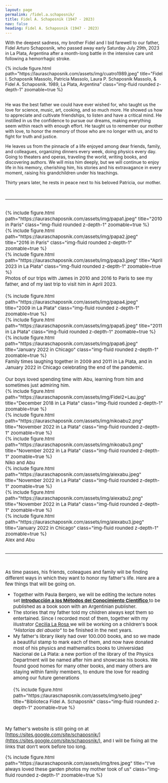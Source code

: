 ```yaml
---
layout: page
permalink: /fidel.a.schaposnik/
title: Fidel A. Schaposnik (1947 - 2023)
nav: false
heading: Fidel A. Schaposnik (1947 - 2023)
---
```

  
With the deepest sadness, my brother Fidel and I bid farewell to our father, Fidel Arturo Schaposnik, who passed away early Saturday July 29th, 2023 in La Plata, Argentina after a month-long battle in the intensive care unit following a hemorrhagic stroke.

<div class="row">
    <div class="col-sm mt-3 mt-md-0">
        {% include figure.html path="https://lauraschaposnik.com/assets/img/cuatro1989.jpeg" title="Fidel I. Schaposnik Massolo, Patricia Massolo, Laura P. Schaposnik Massolo, & Fidel A. Schaposnik. 1989, La Plata, Argentina" class="img-fluid rounded z-depth-1" zoomable=true %}
    </div>
</div>

<br>


He was the best father we could have ever wished for, who taught us the love for science, music, art, cooking, and so much more. He showed us how to appreciate and cultivate friendships, to listen and have a critical mind. He instilled in us the confidence to pursue our dreams, making everything seem within reach with enough effort. He taught us to remember our mother with love, to honor the memory of those who are no longer with us, and to fight for truth and justice.

He leaves us from the pinnacle of a life enjoyed among dear friends, family, and colleagues, organizing dinners every week, doing physics every day. Going to theaters and operas, traveling the world, writing books, and discovering authors. We will miss him deeply, but we will continue to enjoy life in his memory, cherishing him, his stories and his extravagance in every moment, raising his grandchildren under his teachings.

Thirty years later, he rests in peace next to his beloved Patricia, our mother.


<br>
<hr>
<span style="font-size:15px">
<br>


<div class="row">
    <div class="col-sm mt-3 mt-md-0">
        {% include figure.html path="https://lauraschaposnik.com/assets/img/papa1.jpeg" title="2010 in Paris" class="img-fluid rounded z-depth-1" zoomable=true %}
    </div>
    <div class="col-sm mt-3 mt-md-0">
        {% include figure.html path="https://lauraschaposnik.com/assets/img/papa2.jpeg" title="2016 in Paris" class="img-fluid rounded z-depth-1" zoomable=true %}
    </div>
    <div class="col-sm mt-3 mt-md-0">
        {% include figure.html path="https://lauraschaposnik.com/assets/img/papa3.jpeg" title="April 2023 in La Plata" class="img-fluid rounded z-depth-1" zoomable=true %}
    </div>
</div>
<div class="caption">
Photos of our trips with James in 2010 and 2016 to Paris to see my father, and of my last trip to visit him in April 2023.
</div>

<br>

<div class="row">
    <div class="col-sm mt-3 mt-md-0">
        {% include figure.html path="https://lauraschaposnik.com/assets/img/papa4.jpeg" title="2009 in La Plata" class="img-fluid rounded z-depth-1" zoomable=true %}
    </div>
    <div class="col-sm mt-3 mt-md-0">
        {% include figure.html path="https://lauraschaposnik.com/assets/img/papa5.jpeg" title="2011 in La Plata" class="img-fluid rounded z-depth-1" zoomable=true %}
    </div>
    <div class="col-sm mt-3 mt-md-0">
        {% include figure.html path="https://lauraschaposnik.com/assets/img/papa6.jpeg" title="January 2022 in Chicago" class="img-fluid rounded z-depth-1" zoomable=true %}
    </div>
</div>
<div class="caption">
Family times laughing together in 2009 and 2011 in La Plata, and in January 2022 in Chicago celebrating the end of the pandemic. 
</div>


<br>
Our boys loved spending time with Abu, learning from him and sometimes just admiring him. 

<div class="row">
    <div class="col-sm mt-3 mt-md-0">
        {% include figure.html path="https://lauraschaposnik.com/assets/img/Fidel2+Lau.jpg" title="December 2018 in La Plata" class="img-fluid rounded z-depth-1" zoomable=true %}
    </div>
    <div class="col-sm mt-3 mt-md-0">
        {% include figure.html path="https://lauraschaposnik.com/assets/img/nikoabu2.png" title="November 2022 in La Plata" class="img-fluid rounded z-depth-1" zoomable=true %}
    </div>
    <div class="col-sm mt-3 mt-md-0">
        {% include figure.html path="https://lauraschaposnik.com/assets/img/nikoabu3.png" title="November 2022 in La Plata" class="img-fluid rounded z-depth-1" zoomable=true %}
    </div>
</div>
<div class="caption">
Niko and Abu
</div>

<div class="row">
    <div class="col-sm mt-3 mt-md-0">
        {% include figure.html path="https://lauraschaposnik.com/assets/img/alexabu.jpeg" title="November 2022 in La Plata" class="img-fluid rounded z-depth-1" zoomable=true %}
    </div>
    <div class="col-sm mt-3 mt-md-0">
        {% include figure.html path="https://lauraschaposnik.com/assets/img/alexabu2.png" title="November 2022 in La Plata" class="img-fluid rounded z-depth-1" zoomable=true %}
    </div>
    <div class="col-sm mt-3 mt-md-0">
        {% include figure.html path="https://lauraschaposnik.com/assets/img/alexabu3.jpeg" title="January 2022 in Chicago" class="img-fluid rounded z-depth-1" zoomable=true %}
    </div>
</div>
<div class="caption">
Alex and Abu
</div>


<br>
<hr>
<span style="font-size:15px">
<br>

As time passes, his friends, colleagues and family will be finding different ways in which they want to honor my father's life. Here are a few things that will be going on.  

<ul>
  <li>Together with Paula Bergero, we will be editing the lecture notes set <b> <a href="https://drive.google.com/file/d/12x3c2ijrgWEtS9-1CEpIH16kfKPJcQAX/view"> Introducción a los Métodos
del Conocimiento Científico </a></b> to be published as a book soon with an Argentinian publisher. </li>
    
  <li>The stories that my father told my children always kept them so entertained. Since I recorded most of them, together with my illustrator  <a href="https://www.instagram.com/cecilialarosa.ilus/?hl=en"> Cecilia La Rosa </a>we will be working on a children's book <i>"Historias del abuelo"</i> to be finished in the next years.  </li>


  <li>My father's library likely had over 100.000 books, and so we made a beautiful stamp to mark each of them, and now have donated most of his physics and mathematics books to Universidad Nacional de La Plata: a new portion of the library of the Physics Department will  be named after him and showcase his books. We found good homes for many other books, and many others are staying within family members, to endure the love for reading among our future generations </li>

<br>

  <div class="row">
    <div class="col-sm mt-3 mt-md-0">
        {% include figure.html path="https://lauraschaposnik.com/assets/img/sello.jpeg" title="Biblioteca Fidel A. Schaposnik" class="img-fluid rounded z-depth-1" zoomable=true %}
    </div>
</div>
</ul>
<br>

My father's website is still going on at [https://sites.google.com/site/schaposnik/](https://sites.google.com/site/schaposnik/), and I will be fixing all the links that don't work before too long. 

<div class="row">
    <div class="col-sm mt-3 mt-md-0">
        {% include figure.html path="https://lauraschaposnik.com/assets/img/tres.jpeg" title="I've always loved these garden photos my mother took of us" class="img-fluid rounded z-depth-1" zoomable=true %}
    </div>
</div>

<br>
